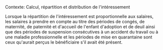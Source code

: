 Contexte: Calcul, répartition  et distribution de l'intéressement

Lorsque la répartition de l'intéressement est proportionnelle aux salaires, les salaires à prendre en compte au titre des périodes de congés, de maternité, de paternité et d'accueil de l'enfant d'adoption et de deuil ainsi que des périodes de suspension consécutives à un accident du travail ou à une maladie professionnelle et les périodes de mise en quarantaine sont ceux qu'aurait perçus le bénéficiaire s'il avait été présent.